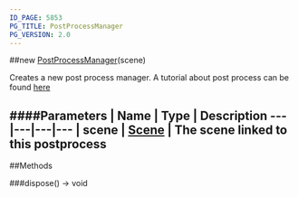 ```yaml
---
ID_PAGE: 5853
PG_TITLE: PostProcessManager
PG_VERSION: 2.0
---
```

##new [PostProcessManager](page.php?p=5853)(scene)


Creates a new post process manager.
A tutorial about post process can be found [here](https://github.com/BabylonJS/Babylon.js/wiki/How-to-use-postprocesses)




####Parameters
 | Name | Type | Description
---|---|---|---
 | scene | [Scene](page.php?p=5725) | The scene linked to this postprocess
---



##Methods

###dispose() &rarr; void

